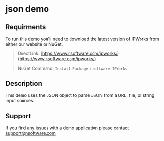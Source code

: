 # json demo

## Requirments
To run this demo you'll need to download the latest version of IPWorks from either our website or NuGet.

> DirectLink: [https://www.nsoftware.com/ipworks/](https://www.nsoftware.com/ipworks/)

> NuGet Command: `Install-Package nsoftware.IPWorks`

## Description
This demo uses the JSON object to parse JSON from a URL, file, or string input sources.

## Support
If you find any issues with a demo application please contact support@nsoftware.com